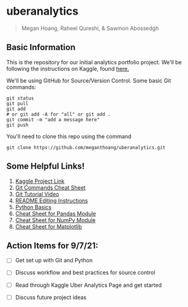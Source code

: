 # uberanalytics
> Megan Hoang, Raheel Qureshi, & Sawmon Abossedgh



## Basic Information

This is the repository for our initial analytics portfolio project. We'll be following the instructions on Kaggle, found [here.](https://www.kaggle.com/hugomenz/uber-data-visualization)

We'll be using GitHub for Source/Version Control. Some basic Git commands:
``` 
git status
git pull
git add 
# or git add -A for "all" or git add . 
git commit -m "add a message here"
git push
```

You'll need to clone this repo using the command
```
git clone https://github.com/meganthoang/uberanalytics.git
```

## Some Helpful Links!
1. [Kaggle Project Link](https://www.kaggle.com/hugomenz/uber-data-visualization)
2. [Git Commands Cheat Sheet](https://education.github.com/git-cheat-sheet-education.pdf)
3. [Git Tutorial Video](https://youtu.be/0fKg7e37bQE)
4. [README Editing Instructions](https://docs.github.com/en/github/writing-on-github/getting-started-with-writing-and-formatting-on-github/basic-writing-and-formatting-syntax)
5. [Python Basics](https://www.pythoncheatsheet.org/)
6. [Cheat Sheet for Pandas Module](https://pandas.pydata.org/Pandas_Cheat_Sheet.pdf)
7. [Cheat Sheet for NumPy Module](http://datacamp-community-prod.s3.amazonaws.com/da466534-51fe-4c6d-b0cb-154f4782eb54)
8. [Cheat Sheet for Matplotlib](http://datacamp-community-prod.s3.amazonaws.com/e1a8f39d-71ad-4d13-9a6b-618fe1b8c9e9)


## Action Items for 9/7/21:
- [ ] Get set up with Git and Python
- [ ] Discuss workflow and best practices for source control
- [ ] Read through Kaggle Uber Analytics Page and get started
- [ ] Discuss future project ideas

